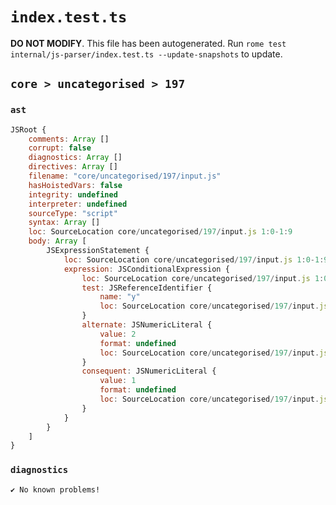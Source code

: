 # `index.test.ts`

**DO NOT MODIFY**. This file has been autogenerated. Run `rome test internal/js-parser/index.test.ts --update-snapshots` to update.

## `core > uncategorised > 197`

### `ast`

```javascript
JSRoot {
	comments: Array []
	corrupt: false
	diagnostics: Array []
	directives: Array []
	filename: "core/uncategorised/197/input.js"
	hasHoistedVars: false
	integrity: undefined
	interpreter: undefined
	sourceType: "script"
	syntax: Array []
	loc: SourceLocation core/uncategorised/197/input.js 1:0-1:9
	body: Array [
		JSExpressionStatement {
			loc: SourceLocation core/uncategorised/197/input.js 1:0-1:9
			expression: JSConditionalExpression {
				loc: SourceLocation core/uncategorised/197/input.js 1:0-1:9
				test: JSReferenceIdentifier {
					name: "y"
					loc: SourceLocation core/uncategorised/197/input.js 1:0-1:1 (y)
				}
				alternate: JSNumericLiteral {
					value: 2
					format: undefined
					loc: SourceLocation core/uncategorised/197/input.js 1:8-1:9
				}
				consequent: JSNumericLiteral {
					value: 1
					format: undefined
					loc: SourceLocation core/uncategorised/197/input.js 1:4-1:5
				}
			}
		}
	]
}
```

### `diagnostics`

```
✔ No known problems!

```
